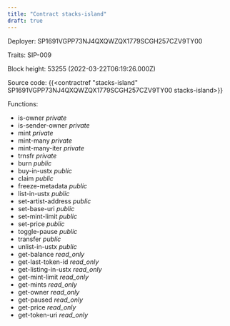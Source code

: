 ```yaml
---
title: "Contract stacks-island"
draft: true
---
```

Deployer: SP1691VGPP73NJ4QXQWZQX1779SCGH257CZV9TY00

Traits:
SIP-009 



Block height: 53255 (2022-03-22T06:19:26.000Z)

Source code: {{<contractref "stacks-island" SP1691VGPP73NJ4QXQWZQX1779SCGH257CZV9TY00 stacks-island>}}

Functions:

* is-owner _private_
* is-sender-owner _private_
* mint _private_
* mint-many _private_
* mint-many-iter _private_
* trnsfr _private_
* burn _public_
* buy-in-ustx _public_
* claim _public_
* freeze-metadata _public_
* list-in-ustx _public_
* set-artist-address _public_
* set-base-uri _public_
* set-mint-limit _public_
* set-price _public_
* toggle-pause _public_
* transfer _public_
* unlist-in-ustx _public_
* get-balance _read_only_
* get-last-token-id _read_only_
* get-listing-in-ustx _read_only_
* get-mint-limit _read_only_
* get-mints _read_only_
* get-owner _read_only_
* get-paused _read_only_
* get-price _read_only_
* get-token-uri _read_only_
